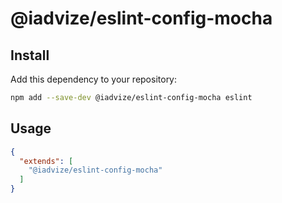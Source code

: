 # @iadvize/eslint-config-mocha

## Install

Add this dependency to your repository:

```bash
npm add --save-dev @iadvize/eslint-config-mocha eslint
```

## Usage

```json
{
  "extends": [
    "@iadvize/eslint-config-mocha"
  ]
}
```
